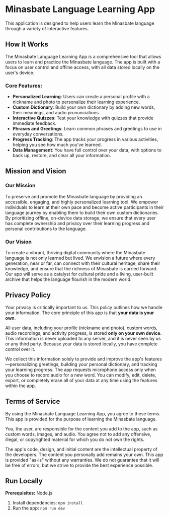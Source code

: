 # Minasbate Language Learning App

This application is designed to help users learn the Minasbate language through a variety of interactive features.

## How It Works

The Minasbate Language Learning App is a comprehensive tool that allows users to learn and practice the Minasbate language. The app is built with a focus on user control and offline access, with all data stored locally on the user's device.

### Core Features:

*   **Personalized Learning**: Users can create a personal profile with a nickname and photo to personalize their learning experience.
*   **Custom Dictionary**: Build your own dictionary by adding new words, their meanings, and audio pronunciations.
*   **Interactive Quizzes**: Test your knowledge with quizzes that provide immediate feedback.
*   **Phrases and Greetings**: Learn common phrases and greetings to use in everyday conversations.
*   **Progress Tracking**: The app tracks your progress in various activities, helping you see how much you've learned.
*   **Data Management**: You have full control over your data, with options to back up, restore, and clear all your information.

## Mission and Vision

### Our Mission

To preserve and promote the Minasbate language by providing an accessible, engaging, and highly personalized learning tool. We empower individuals to learn at their own pace and become active participants in their language journey by enabling them to build their own custom dictionaries. By prioritizing offline, on-device data storage, we ensure that every user has complete ownership and privacy over their learning progress and personal contributions to the language.

### Our Vision

To create a vibrant, thriving digital community where the Minasbate language is not only learned but lived. We envision a future where every generation, near or far, can connect with their cultural heritage, share their knowledge, and ensure that the richness of Minasbate is carried forward. Our app will serve as a catalyst for cultural pride and a living, user-built archive that helps the language flourish in the modern world.

## Privacy Policy

Your privacy is critically important to us. This policy outlines how we handle your information. The core principle of this app is that **your data is your own**.

All user data, including your profile (nickname and photo), custom words, audio recordings, and activity progress, is stored **only on your own device**. This information is never uploaded to any server, and it is never seen by us or any third party. Because your data is stored locally, you have complete control over it.

We collect this information solely to provide and improve the app's features—personalizing greetings, building your personal dictionary, and tracking your learning progress. The app requests microphone access only when you choose to record audio for a new word. You can modify, edit, delete, export, or completely erase all of your data at any time using the features within the app.

## Terms of Service

By using the Minasbate Language Learning App, you agree to these terms. This app is provided for the purpose of learning the Minasbate language.

You, the user, are responsible for the content you add to the app, such as custom words, images, and audio. You agree not to add any offensive, illegal, or copyrighted material for which you do not own the rights.

The app's code, design, and initial content are the intellectual property of the developers. The content you personally add remains your own. This app is provided "as-is" without any warranties. We do not guarantee that it will be free of errors, but we strive to provide the best experience possible.

## Run Locally

**Prerequisites:** Node.js

1.  Install dependencies:
    `npm install`
2.  Run the app:
    `npm run dev`
